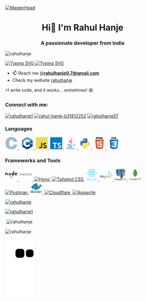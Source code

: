<a href="https://camo.githubusercontent.com/4fd007a9db2f46b92856dbba073aea1b9e0b927473eb566a2a8d5ccb5d819b0f/68747470733a2f2f692e70696e696d672e636f6d2f6f726967696e616c732f63362f33332f63322f63363333633230656465383266306530636564376435373064626533613166332e676966">
  <img src="https://camo.githubusercontent.com/4fd007a9db2f46b92856dbba073aea1b9e0b927473eb566a2a8d5ccb5d819b0f/68747470733a2f2f692e70696e696d672e636f6d2f6f726967696e616c732f63362f33332f63322f63363333633230656465383266306530636564376435373064626533613166332e676966" alt="MasterHead" style="height: 420px; width:100vw;">
</a>


<h1 align="center">Hi👋 I'm Rahul Hanje</h1>
<h3 align="center">A passionate developer from India</h3>
<!-- <img align="center" alt="Coding" width="450" height="200" src="https://camo.githubusercontent.com/2366b34bb903c09617990fb5fff4622f3e941349e846ddb7e73df872a9d21233/68747470733a2f2f63646e2e6472696262626c652e636f6d2f75736572732f3733303730332f73637265656e73686f74732f363538313234332f6176656e746f2e676966"/> -->
<p align="left"> 
  <img src="https://komarev.com/ghpvc/?username=rahulhanje&label=Profile%20views&color=0e75b6&style=flat" alt="rahulhanje" /> 
</p>

<a href="https://git.io/typing-svg">
  <img src="https://readme-typing-svg.demolab.com?font=Fira+Code&duration=4500&pause=900&color=0E9CF7&width=600&lines=Rahul++Hanje;I+am+Full-Stack+developer+and+coder" alt="Typing SVG" />
</a>

<a href="https://git.io/typing-svg">
  <img src="https://readme-typing-svg.demolab.com?font=Fira+Code&duration=4500&pause=900&color=0E9CF7&width=600&lines=+I'm+always+exploring+new+technologies;" alt="Typing SVG" />
</a>

<!--<a href="https://git.io/typing-svg">
  <img src="https://readme-typing-svg.demolab.com?font=Fira+Code&duration=4500&pause=900&color=0E9CF7&width=600&lines=%F0%9F%94%AD+I%E2%80%99m+currently+working+on+Paytm+Project" alt="Typing SVG" />
</a>
-->

<!--<a href="https://git.io/typing-svg">
  <img src="https://readme-typing-svg.demolab.com?font=Fira+Code&duration=4500&pause=900&color=0E9CF7&width=600&lines=%F0%9F%8C%B1+I%E2%80%99m+currently+learning+ML+Devops" alt="Typing SVG" />
</a>-->

- 📫 Reach me @**rahulhanje0.7@gmail.com**
- Check my website <a href="https://rahulhanje.in" target="blank">rahulhanje</a>

⚡I write code, and it works... sometimes! 😄

<h3 align="left">Connect with me:</h3>
<p align="left">
<a href="https://twitter.com/rahulhanje1" target="blank"><img align="center" src="https://img.freepik.com/free-vector/new-2023-twitter-logo-x-icon-design_1017-45418.jpg?w=740&t=st=1726590988~exp=1726591588~hmac=05917c81aad1f3bf834d19114f24881e8338a2f3595ad7686dd9710d742b4aae" alt="rahulhanje1" height="30" width="40" /></a>
<a href="https://linkedin.com/in/rahul-hanje-b31812252" target="blank"><img align="center" src="https://raw.githubusercontent.com/rahuldkjain/github-profile-readme-generator/master/src/images/icons/Social/linked-in-alt.svg" alt="rahul-hanje-b31812252" height="30" width="40" /></a>
<a href="https://instagram.com/rahulhanje07" target="blank"><img align="center" src="https://raw.githubusercontent.com/rahuldkjain/github-profile-readme-generator/master/src/images/icons/Social/instagram.svg" alt="rahulhanje07" height="30" width="40" /></a>
<!-- <a href="https://www.leetcode.com/rahul7676" target="blank"><img align="center" src="https://raw.githubusercontent.com/rahuldkjain/github-profile-readme-generator/master/src/images/icons/Social/leet-code.svg" alt="rahul7676" height="30" width="40" /></a> -->
</p>

<h3>Languages</h3>
<p align="left">
  <a href="https://www.cprogramming.com/" target="_blank" rel="noreferrer" style="margin-right: 8px;">
    <img src="https://raw.githubusercontent.com/devicons/devicon/master/icons/c/c-original.svg" alt="C" width="40" height="40"/>
  </a>
  <a href="https://www.w3schools.com/cpp/" target="_blank" rel="noreferrer" style="margin-right: 3px;">
    <img src="https://raw.githubusercontent.com/devicons/devicon/master/icons/cplusplus/cplusplus-original.svg" alt="C++" width="40" height="40"/>
  </a>
  <a href="https://developer.mozilla.org/en-US/docs/Web/JavaScript" target="_blank" rel="noreferrer" style="margin-right: 3px;">
    <img src="https://raw.githubusercontent.com/devicons/devicon/master/icons/javascript/javascript-original.svg" alt="JavaScript" width="40" height="40"/>
  </a>
  <a href="https://www.typescriptlang.org/" target="_blank" rel="noreferrer" style="margin-right: 3px;">
    <img src="https://raw.githubusercontent.com/devicons/devicon/master/icons/typescript/typescript-original.svg" alt="TypeScript" width="40" height="40"/>
  </a>
  <a href="https://www.java.com" target="_blank" rel="noreferrer" style="margin-right: 3px;">
    <img src="https://raw.githubusercontent.com/devicons/devicon/master/icons/java/java-original.svg" alt="Java" width="40" height="40"/>
  </a>
  <a href="https://www.python.org" target="_blank" rel="noreferrer" style="margin-right: 3px;">
    <img src="https://raw.githubusercontent.com/devicons/devicon/master/icons/python/python-original.svg" alt="Python" width="40" height="40"/>
  </a>
  <a href="https://www.w3.org/html/" target="_blank" rel="noreferrer" style="margin-right: 3px;">
    <img src="https://raw.githubusercontent.com/devicons/devicon/master/icons/html5/html5-original-wordmark.svg" alt="HTML" width="40" height="40"/>
  </a>
  <a href="https://www.w3schools.com/css/" target="_blank" rel="noreferrer">
    <img src="https://raw.githubusercontent.com/devicons/devicon/master/icons/css3/css3-original-wordmark.svg" alt="CSS" width="40" height="40"/>
  </a>
</p>

<h3>Frameworks and Tools</h3>
<p align="left">
  <a href="https://nodejs.org" target="_blank" rel="noreferrer" style="margin-right: 3px;">
    <img  src="https://raw.githubusercontent.com/devicons/devicon/master/icons/nodejs/nodejs-original-wordmark.svg" alt="Node.js" width="40" height="40"/>
  </a>
  <a href="https://expressjs.com" target="_blank" rel="noreferrer" style="margin-right: 3px;">
    <img src="https://raw.githubusercontent.com/devicons/devicon/master/icons/express/express-original-wordmark.svg" alt="Express.js" width="40" height="40"/>
  </a>
  <a href="https://hono.dev/" target="_blank" rel="noreferrer" style="margin-right: 3px;">
    <img src="https://seeklogo.com/images/H/hono-logo-85A5D1206D-seeklogo.com.png" alt="Hono" width="40" height="40"/>
  </a>
  <a href="https://tailwindcss.com/" target="_blank" rel="noreferrer" style="margin-right: 3px;">
    <img src="https://www.vectorlogo.zone/logos/tailwindcss/tailwindcss-icon.svg" alt="Tailwind CSS" width="40" height="40"/>
  </a>
  <a href="https://reactjs.org/" target="_blank" rel="noreferrer" style="margin-right: 3px;">
    <img src="https://raw.githubusercontent.com/devicons/devicon/master/icons/react/react-original-wordmark.svg" alt="React" width="40" height="40"/>
  </a>
  <a href="https://www.mysql.com/" target="_blank" rel="noreferrer" style="margin-right: 3px;">
    <img src="https://raw.githubusercontent.com/devicons/devicon/master/icons/mysql/mysql-original-wordmark.svg" alt="MySQL" width="40" height="40"/>
  </a>
  <a href="https://www.postgresql.org" target="_blank" rel="noreferrer" style="margin-right: 3px;">
    <img src="https://raw.githubusercontent.com/devicons/devicon/master/icons/postgresql/postgresql-original-wordmark.svg" alt="PostgreSQL" width="40" height="40"/>
  </a>
  <a href="https://www.mongodb.com/" target="_blank" rel="noreferrer" style="margin-right: 3px;">
    <img src="https://raw.githubusercontent.com/devicons/devicon/master/icons/mongodb/mongodb-original-wordmark.svg" alt="MongoDB" width="40" height="40"/>
  </a>
  <a href="https://postman.com" target="_blank" rel="noreferrer" style="margin-right: 3px;">
    <img src="https://www.vectorlogo.zone/logos/getpostman/getpostman-icon.svg" alt="Postman" width="40" height="40"/>
  </a>
  <a href="https://www.docker.com/" target="_blank" rel="noreferrer" style="margin-right: 3px;">
    <img src="https://raw.githubusercontent.com/devicons/devicon/master/icons/docker/docker-original-wordmark.svg" alt="Docker" width="40" height="40"/>
  </a>
  <a href="https://www.cloudflare.com/" target="_blank" rel="noreferrer" style="margin-right: 3px;">
    <img src="https://upload.wikimedia.org/wikipedia/commons/4/4b/Cloudflare_Logo.svg" alt="Cloudflare" width="40" height="40"/>
  </a>
  <a href="https://appwrite.io" target="_blank" rel="noreferrer">
    <img src="https://www.vectorlogo.zone/logos/appwriteio/appwriteio-icon.svg" alt="Appwrite" width="40" height="40"/>
  </a>
</p>

<p align="left"> <a href="https://github.com/ryo-ma/github-profile-trophy"><img src="https://github-profile-trophy.vercel.app/?username=rahulhanje" alt="rahulhanje" /></a> </p>

<p align="left"> <a href="https://twitter.com/rahulhanje1" target="blank"><img src="https://img.shields.io/twitter/follow/rahulhanje1?logo=twitter&style=for-the-badge" alt="rahulhanje1" /></a> </p>

<p>&nbsp;<img align="center" src="https://github-readme-stats.vercel.app/api?username=rahulhanje&show_icons=true&locale=en" alt="rahulhanje" /></p>

<img align="center" src="https://github-readme-streak-stats.herokuapp.com/?user=rahulhanje&" alt="rahulhanje" />

![Snake animation](https://github.com/rahulhanje/rahulhanje/blob/output/github-contribution-grid-snake.svg)
